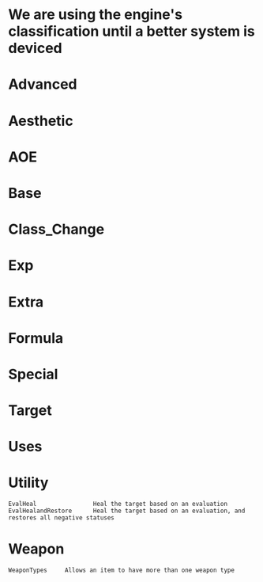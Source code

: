 # We are using the engine's classification until a better system is deviced


# Advanced

# Aesthetic

# AOE

# Base

# Class_Change

# Exp

# Extra

# Formula

# Special

# Target

# Uses

# Utility
	EvalHeal				Heal the target based on an evaluation
	EvalHealandRestore		Heal the target based on an evaluation, and restores all negative statuses
# Weapon
	WeaponTypes		Allows an item to have more than one weapon type
